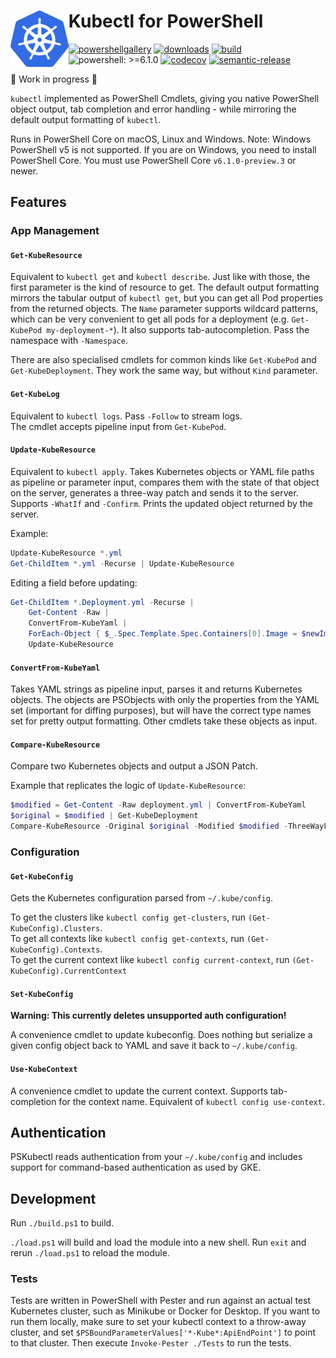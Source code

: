 # Kubectl for PowerShell <img src="https://raw.githubusercontent.com/kubernetes/kubernetes/5b355f5d408c80234b4016a84b4d7c8159db21d7/logo/logo.svg?sanitize=true" height="90" align="left">
[![powershellgallery](https://img.shields.io/powershellgallery/v/PSKubectl.svg)](https://www.powershellgallery.com/packages/PSKubectl)
[![downloads](https://img.shields.io/powershellgallery/dt/PSKubectl.svg?label=downloads)](https://www.powershellgallery.com/packages/PSKubectl)
[![build](https://img.shields.io/travis/felixfbecker/PSKubectl/master.svg)](https://travis-ci.org/felixfbecker/PSKubectl)
![powershell: >=6.1.0](https://img.shields.io/badge/powershell-%3E%3D6.1.0-blue.svg)
[![codecov](https://codecov.io/gh/felixfbecker/PSKubectl/branch/master/graph/badge.svg)](https://codecov.io/gh/felixfbecker/PSKubectl)
[![semantic-release](https://img.shields.io/badge/%20%20%F0%9F%93%A6%F0%9F%9A%80-semantic--release-e10079.svg)](https://github.com/semantic-release/semantic-release)

🚧 Work in progress 🚧 

`kubectl` implemented as PowerShell Cmdlets, giving you native PowerShell object output, tab completion and error handling - while mirroring the default output formatting of `kubectl`.


Runs in PowerShell Core on macOS, Linux and Windows. Note: Windows PowerShell v5 is not supported. If you are on Windows, you need to install PowerShell Core.
You must use PowerShell Core `v6.1.0-preview.3` or newer.

## Features

### App Management

#### `Get-KubeResource`

Equivalent to `kubectl get` and `kubectl describe`.
Just like with those, the first parameter is the kind of resource to get.
The default output formatting mirrors the tabular output of `kubectl get`, but you can get all Pod properties from the returned objects.
The `Name` parameter supports wildcard patterns, which can be very convenient to get all pods for a deployment (e.g. `Get-KubePod my-deployment-*`).
It also supports tab-autocompletion.
Pass the namespace with `-Namespace`.

There are also specialised cmdlets for common kinds like `Get-KubePod` and `Get-KubeDeployment`. They work the same way, but without `Kind` parameter.

#### `Get-KubeLog`

Equivalent to `kubectl logs`. Pass `-Follow` to stream logs.  
The cmdlet accepts pipeline input from `Get-KubePod`.

#### `Update-KubeResource`

Equivalent to `kubectl apply`.
Takes Kubernetes objects or YAML file paths as pipeline or parameter input, compares them with the state of that object on the server, generates a three-way patch and sends it to the server.
Supports `-WhatIf` and `-Confirm`.
Prints the updated object returned by the server.

Example:
```powershell
Update-KubeResource *.yml
Get-ChildItem *.yml -Recurse | Update-KubeResource
```

Editing a field before updating:
```powershell
Get-ChildItem *.Deployment.yml -Recurse |
    Get-Content -Raw |
    ConvertFrom-KubeYaml |
    ForEach-Object { $_.Spec.Template.Spec.Containers[0].Image = $newImage; $_ } |
    Update-KubeResource
```

#### `ConvertFrom-KubeYaml`

Takes YAML strings as pipeline input, parses it and returns Kubernetes objects.
The objects are PSObjects with only the properties from the YAML set (important for diffing purposes), but will have the correct type names set for pretty output formatting.
Other cmdlets take these objects as input.

#### `Compare-KubeResource`

Compare two Kubernetes objects and output a JSON Patch.

Example that replicates the logic of `Update-KubeResource`:
```powershell
$modified = Get-Content -Raw deployment.yml | ConvertFrom-KubeYaml
$original = $modified | Get-KubeDeployment
Compare-KubeResource -Original $original -Modified $modified -ThreeWayFromLastApplied -Annotate
```

### Configuration

#### `Get-KubeConfig`

Gets the Kubernetes configuration parsed from `~/.kube/config`.

To get the clusters like `kubectl config get-clusters`, run `(Get-KubeConfig).Clusters`.  
To get all contexts like `kubectl config get-contexts`, run `(Get-KubeConfig).Contexts`.  
To get the current context like `kubectl config current-context`, run `(Get-KubeConfig).CurrentContext`

#### `Set-KubeConfig`

**Warning: This currently deletes unsupported auth configuration!**

A convenience cmdlet to update kubeconfig. Does nothing but serialize a given config object back to YAML and save it back to `~/.kube/config`.

#### `Use-KubeContext`

A convenience cmdlet to update the current context. Supports tab-completion for the context name. Equivalent of `kubectl config use-context`.

## Authentication

PSKubectl reads authentication from your `~/.kube/config` and includes support for command-based authentication as used by GKE.

## Development

Run `./build.ps1` to build.

`./load.ps1` will build and load the module into a new shell. Run `exit` and rerun `./load.ps1` to reload the module.

### Tests

Tests are written in PowerShell with Pester and run against an actual test Kubernetes cluster, such as Minikube or Docker for Desktop.
If you want to run them locally, make sure to set your kubectl context to a throw-away cluster, and set `$PSBoundParameterValues['*-Kube*:ApiEndPoint']` to point to that cluster.
Then execute `Invoke-Pester ./Tests` to run the tests.
